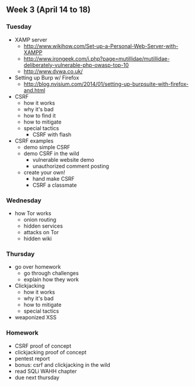 ## Week 3 (April 14 to 18)
### Tuesday
- XAMP server
	- http://www.wikihow.com/Set-up-a-Personal-Web-Server-with-XAMPP
	- http://www.irongeek.com/i.php?page=mutillidae/mutillidae-deliberately-vulnerable-php-owasp-top-10
	- http://www.dvwa.co.uk/
- Setting up Burp w/ Firefox
	- http://blog.nvisium.com/2014/01/setting-up-burpsuite-with-firefox-and.html
- CSRF
	- how it works
	- why it's bad
	- how to find it
	- how to mitigate
	- special tactics
		- CSRF with flash
- CSRF examples
	- demo simple CSRF
	- demo CSRF in the wild
		- vulnerable website demo
		- unauthorized comment posting
	- create your own!
		- hand make CSRF
		- CSRF a classmate

### Wednesday
- how Tor works
	- onion routing
	- hidden services
	- attacks on Tor
	- hidden wiki

### Thursday
- go over homework
	- go through challenges
	- explain how they work
- Clickjacking
	- how it works
	- why it's bad
	- how to mitigate
	- special tactics
- weaponized XSS

### Homework
- CSRF proof of concept
- clickjacking proof of concept
- pentest report
- bonus: csrf and clickjacking in the wild
- read SQLi WAHH chapter
- due next thursday
